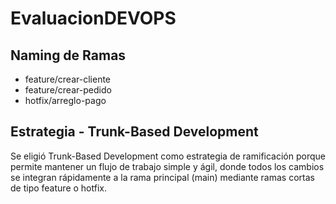 # EvaluacionDEVOPS

## Naming de Ramas

- feature/crear-cliente
- feature/crear-pedido
- hotfix/arreglo-pago

## Estrategia - Trunk-Based Development 

Se eligió Trunk-Based Development como estrategia de ramificación porque permite mantener un flujo de trabajo simple y ágil, donde todos los cambios se integran rápidamente a la rama principal (main) mediante ramas cortas de tipo feature o hotfix.
